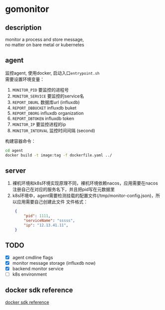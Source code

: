 # gomonitor

## description

monitor a process and store message, \
no matter on bare metal or kubernetes

## agent
监控agent, 使用docker, 启动入口`entrypoint.sh` \
需要设置环境变量：
1. `MONITOR_PID` 要监控的进程号
2. `MONITOR_SERVICE` 要监控的service名
3. `REPORT_DBURL` 数据库url (influxdb)
4. `REPORT_DBBUCKET` influxdb buket
5. `REPORT_DBORG` influxdb organization
6. `REPORT_DBTOKEN` influxdb token
7. `MONITOR_IP` 要监控进程的ip
8. `MONITOR_INTERVAL` 监控时间间隔 (second)

构建容器命令：
```sh
cd agent
docker build -t image:tag -f dockerfile.yaml ../
```

## server
1. 裸机环境和k8s环境实现原理不同，裸机环境依赖nacos，应用需要在nacos注册自己在对应的服务名下，并且把pid写在元数据里
2. k8s环境中，agent需要检测挂载的配置文件(/tmp/monitor-config.json)，所以应用需要自己创建此文件
   文件格式：
   ```json
    {
        "pid": 1111,
        "serviceName": "sssss",
        "ip": "12.13.41.11",
    }
   ```

## TODO

- [x] agent cmdline flags
- [x] monitor message storage (influxdb now)
- [x] backend monitor service
- [ ] k8s environment

## docker sdk reference
[docker sdk reference](https://docs.docker.com/engine/api/v1.41/)